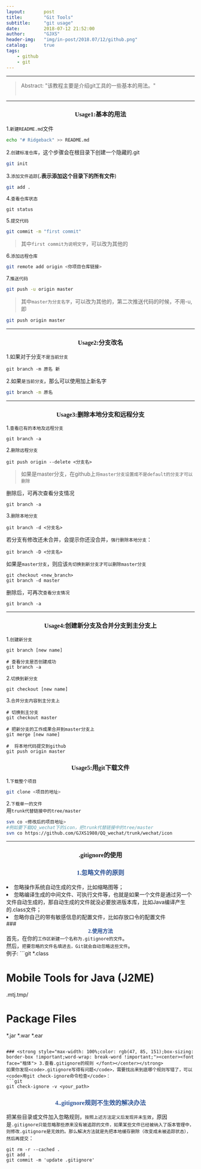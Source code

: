 ```yaml
---
layout:       post
title:        "Git Tools"
subtitle:     "git usage"
date:         2018-07-12 21:52:00
author:       "GJXS"
header-img:   "img/in-post/2018.07/12/github.png"
catalog:      true
tags:
    - github
    - git
---
```

*****
>Abstract: "该教程主要是介绍git工具的一些基本的用法。"<br>                                                                                                                                                                             <br /> 

----------

### <center> <font face="楷体">Usage1:基本的用法 </font> </center>
1.<code>新建README.md</code>文件
```bash
echo "# Ridgeback" >> README.md 
```
2.<code>创建标准仓库</code>，这个步骤会在根目录下创建一个隐藏的.git
```bash
git init
```
3.<code>添加文件追踪</code>(<strong>.表示添加这个目录下的所有文件</strong>)
```bash
git add .  
```
4.<code>查看仓库状态</code>
```git
git status
```
5.<code>提交代码</code>
```bash
git commit -m "first commit"
```
>其中<code>first commit为说明文字</code>，可以改为其他的

6.<code>添加远程仓库</code>
```bash
git remote add origin <你项目仓库链接>
```
7.<code>推送代码</code>
```bash
git push -u origin master
```
>其中<code>master为分支名字</code>，可以改为其他的，第二次推送代码的时候，不用-u,即

```bash
git push origin master
```

*****
### <center> <font face="楷体">Usage2:分支改名</font> </center>
1.如果对于分支<code>不是当前分支</code>
```git
git branch -m 原名 新
```
2.如果<code>是当前分支</code>，那么可以使用加上新名字
```bash
git branch -m 原名 
```

*****

### <center> <font face="楷体">Usage3:删除本地分支和远程分支</font> </center>
1.<code>查看已有的本地及远程分支</code>
```git
git branch -a
```
2.<code>删除远程分支</code>
```git
git push origin --delete <分支名>
```
>如果是master分支，在github上<code>将master分支设置成不是default的分支才可以删除</code>

删除后，可再次查看分支情况
```git
git branch -a
```
3.<code>删除本地分支</code>
```git
git branch -d <分支名>
```
若分支有修改还未合并，会提示你还没合并，<code>强行删除本地分支</code>：
```git
git branch -D <分支名>
```
如果是<code>master分支</code>，则应该<code>先切换到新分支才可以删除master分支</code>
```git
git checkout <new_branch>
git branch -d master
```
删除后，可再次<code>查看分支情况</code>
```git
git branch -a
```

*****

### <center> <font face="楷体">Usage4:创建新分支及合并分支到主分支上</font> </center>
1.<code>创建新分支</code>
```git
git branch [new name]

# 查看分支是否创建成功
git branch -a

```

2.<code>切换到新分支</code>
```git
git checkout [new name]
```

3.<code>合并分支内容到主分支上</code>
```git
# 切换到主分支
git checkout master

# 把新分支的工作成果合并到master分支上
git merge [new name]

#  将本地代码提交到github
git push origin master
```

### <center> <font face="楷体">Usage5:用git下载文件</font> </center>
1.<code>下载整个项目</code>
```bash
git clone <项目的地址>
```
2.<code>下载单一的文件</code><br>
用<code>trunk代替链接中的tree/master</code>
```bash
svn co <修改后的项目地址>
#例如要下载QQ_wechat下的icon，把trunk代替链接中的tree/master
svn co https://github.com/GJXS1980/QQ_wechat/trunk/wechat/icon
```

*****

### <center> <font face="楷体">.gitignore的使用</font> </center>
### <strong style="max-width: 100%;color: rgb(47, 85, 151);box-sizing: border-box !important;word-wrap: break-word !important;"><center><font face="楷体"> 1.忽略文件的原则 </font></center></strong>
<lu>
    <li> 忽略操作系统自动生成的文件，比如缩略图等； </li>
    <li> 忽略编译生成的中间文件、可执行文件等，也就是如果一个文件是通过另一个文件自动生成的，那自动生成的文件就没必要放进版本库，比如Java编译产生的.class文件； </li>
    <li> 忽略你自己的带有敏感信息的配置文件，比如存放口令的配置文件 </li>
</lu>
### <strong style="max-width: 100%;color: rgb(47, 85, 151);box-sizing: border-box !important;word-wrap: break-word !important;"><center><font face="楷体"> 2.使用方法 </font></center></strong>
首先，在你的<code>工作区新建一个名称为.gitignore的文件</code>。<br>
然后，<code>把要忽略的文件名填进去，Git就会自动忽略这些文件</code>。<br>
例子:
```git
*.class

# Mobile Tools for Java (J2ME)
.mtj.tmp/

# Package Files #
*.jar
*.war
*.ear

```

### <strong style="max-width: 100%;color: rgb(47, 85, 151);box-sizing: border-box !important;word-wrap: break-word !important;"><center><font face="楷体"> 3.查看.gitignore的规则 </font></center></strong>
如果你发现<code>.gitignore写得有问题</code>，需要找出来到底哪个规则写错了，可以<code>用git check-ignore命令检查</code>：
```git
git check-ignore -v <your_path>
```
### <strong style="max-width: 100%;color: rgb(47, 85, 151);box-sizing: border-box !important;word-wrap: break-word !important;"><center><font face="楷体"> 4..gitignore规则不生效的解决办法 </font></center></strong>
把某些目录或文件加入忽略规则，<code>按照上述方法定义后发现并未生效</code>，原因是<code>.gitignore只能忽略那些原来没有被追踪的文件，如果某些文件已经被纳入了版本管理中，则修改.gitignore是无效的。那么解决方法就是先把本地缓存删除（改变成未被追踪状态），然后再提交</code>：
```git
git rm -r --cached .
git add .
git commit -m 'update .gitignore'
```



